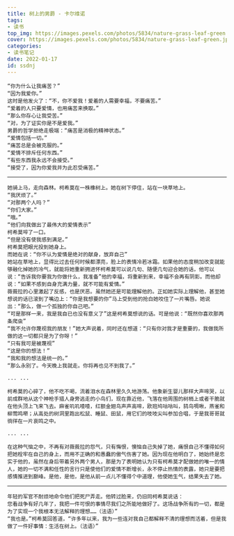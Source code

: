 ```yaml
---
title: 树上的男爵 - 卡尔维诺
tags: 
- 读书
top_img: https://images.pexels.com/photos/5834/nature-grass-leaf-green.jpg?auto=compress&cs=tinysrgb&dpr=3&h=200&w=300
cover: https://images.pexels.com/photos/5834/nature-grass-leaf-green.jpg?auto=compress&cs=tinysrgb&dpr=3&h=100&w=200
categories:
- 读书笔记
date: 2022-01-17
id: ssdnj
---
```



    “你为什么让我痛苦？”
    “因为我爱你。”
    这时是他发火了：“不，你不爱我！爱着的人需要幸福，不要痛苦。”
    “爱着的人只要爱情，也用痛苦来换取。”
    “那么你存心让我受苦。”
    “对，为了证实你是不是爱我。”
    男爵的哲学拒绝走极端：“痛苦是消极的精神状态。”
    “爱情包括一切。”
    “痛苦总是会被克服的。”
    “爱情不排斥任何东西。”
    “有些东西我永远不会接受。”
    “接受了，因为你爱我并为此忍受痛苦。”

--------------

    她骑上马，走向森林。柯希莫在一株橡树上。她在树下停住，站在一块草地上。
    “我厌烦了。”
    “对那两个人吗？”
    “你们大家。”
    “哦。”
    “他们向我做出了最伟大的爱情表示”
    柯希莫啐了一口。
    “但是没有使我感到满足。”
    柯希莫把眼光投到她身上。
    而她在说：“你不认为爱情是绝对的献身，放弃自己”
    她站在草地上，显得比过去任何时候都漂亮，脸上的表情冷若冰霜。如果他的态度稍加改变就能够融化掉她的冷气，就能将她重新拥进怀柯希莫可以说几句、随便几句迎合她的话，他可以说：“告诉我你要我为你做什么，我准备”他的幸福，将重新到来，幸福不会再有阴影。而他却说：“如果不感到自身充满力量，就不可能有爱情。”
    薇莪拉的心里激起了反感，也是厌恶。虽然她还是可能理解他的。正如她实际上理解他，甚至她想说的话已滚到了嘴边上：“你是我想要的你”马上受到他的抢白她咬住了一片嘴唇。她说出：“那么，做一个孤独的你自己吧。”
    “可是那样一来，我是我自已也没有意义了”这是柯希莫想说的话。可是他说：“既然你喜欢那两条爬虫”
    “我不允许你蔑视我的朋友！”她大声说着，同时还在想道：“只有你对我才是重要的，我做我所做的这一切都只是为了你呀！”
    “只有我可是被蔑视”
    “这是你的想法！”
    “我和我的想法是统一的。”
    “那么永别了。今天晚上我就走。你将再也见不到我了。”

    ... ... 

    柯希莫的心碎了，他不吃不喝，流着泪水在森林里久久地游荡。他象新生婴儿那样大声啼哭，以前成群地从这个神枪手猎人身旁逃走的小鸟们，现在靠近他，飞落在他周围的树梢上或者干脆就在他头顶上飞来飞去。麻雀叽叽喳喳，红额金翅鸟声声高啼，欧班鸠咕咕叫，鸫鸟啁啾，燕雀和柳莺鸣啭；从高处的树洞里跑出松鼠、睡鼠、田鼠，用它们的吱吱尖叫参加合唱，于是我哥哥就徜徉在一片哀鸣之中。

    ... ... 

    在这种气恼之中，不再有对薇莪拉的怨气，只有悔恨，懊恼自己失掉了她，痛恨自己不懂得如何把她栓牢在自己的身上，而用不正确的和愚蠢的傲气伤害了她。因为现在他明白了，她始终是忠实于他的，虽然在身后带着另外两个男人，那是为了表明她认为只有柯希莫才配做她的唯一的情人，她的一切不满和任性的言行只是使他们的爱情不断增长，永不停止热情的表露，她只是要把感情推进到巅峰。是他，是他，是他从前一点儿不懂得个中道理，他使她生气，结果失去了她。

--------------

    年轻的军官不耐烦地命令他们把死尸弄走。他转过脸来，仍旧同柯希莫说话：
    您看战争有好几年了，我把一件可恨的事情尽我们之所能地做好了。这场战争所有的一切，都是为了实现一个我根本无法解释的理想……（法语）”
    “我也是。”柯希莫回答道，“许多年以来，我为一些连对我自己都解释不清的理想而活着，但是我做了一件好事情：生活在树上。（法语）”
 



